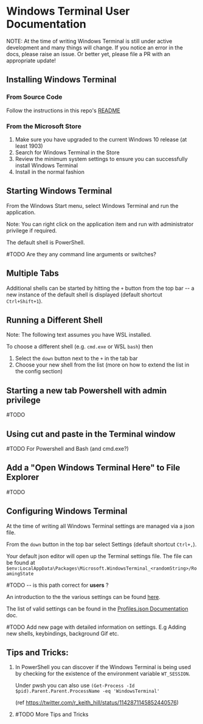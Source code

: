 # Windows Terminal User Documentation

NOTE: At the time of writing Windows Terminal is still under active development and many things will
change. If you notice an error in the docs, please raise an issue. Or better yet, please file a PR with an appropriate update!

## Installing Windows Terminal 

### From Source Code

Follow the instructions in this repo's [README](/README.md#developer-guidance)

### From the Microsoft Store

1. Make sure you have upgraded to the current Windows 10 release (at least 1903)
2. Search for Windows Terminal in the Store
3. Review the minimum system settings to ensure you can successfully install Windows Terminal
4. Install in the normal fashion

## Starting Windows Terminal

From the Windows Start menu, select Windows Terminal and run the application.

Note: You can right click on the application item and run with administrator privilege if required.

The default shell is PowerShell.

#TODO Are they any command line arguments or switches?

## Multiple Tabs

Additional shells can be started by hitting the `+` button from the top bar -- a new instance of the
default shell is displayed (default shortcut `Ctrl+Shift+1`).

## Running a Different Shell

Note: The following text assumes you have WSL installed.

To choose a different shell (e.g. `cmd.exe` or WSL `bash`) then

1. Select the `down` button next to the `+` in the tab bar
2. Choose your new shell from the list (more on how to extend the list in the config section)

## Starting a new tab Powershell with admin privilege

#TODO

## Using cut and paste in the Terminal window

#TODO  For Powershell and Bash (and cmd.exe?)

## Add a "Open Windows Terminal Here" to File Explorer

#TODO

## Configuring Windows Terminal

At the time of writing all Windows Terminal settings are managed via a json file.

From the `down` button in the top bar select Settings (default shortcut `Ctrl+,`).

Your default json editor will open up the Terminal settings file. The file can be found
at `$env:LocalAppData\Packages\Microsoft.WindowsTerminal_<randomString>/RoamingState`

#TODO -- is this path correct for **users** ?

An introduction to the the various settings can be found [here](UsingJsonSettings.md).

The list of valid settings can be found in the [Profiles.json Documentation](../cascadia/SettingsSchema.md) doc.

#TODO Add new page with detailed information on settings. E.g Adding new shells, keybindings, background Gif etc.

## Tips and Tricks:

1. In PowerShell you can discover if the Windows Terminal is being used by checking for the existence of the environment variable `WT_SESSION`.

    Under pwsh you can also use
`(Get-Process -Id $pid).Parent.Parent.ProcessName -eq 'WindowsTerminal'`

    (ref https://twitter.com/r_keith_hill/status/1142871145852440576)

2. #TODO  More Tips and Tricks
